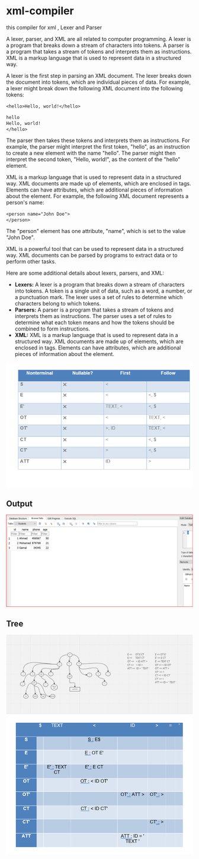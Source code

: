 # xml-compiler
this compiler for xml , Lexer and Parser


A lexer, parser, and XML are all related to computer programming. A lexer is a program that breaks down a stream of characters into tokens. A parser is a program that takes a stream of tokens and interprets them as instructions. XML is a markup language that is used to represent data in a structured way.

A lexer is the first step in parsing an XML document. The lexer breaks down the document into tokens, which are individual pieces of data. For example, a lexer might break down the following XML document into the following tokens:

```
<hello>Hello, world!</hello>
```

```
hello
Hello, world!
</hello>
```

The parser then takes these tokens and interprets them as instructions. For example, the parser might interpret the first token, "hello", as an instruction to create a new element with the name "hello". The parser might then interpret the second token, "Hello, world!", as the content of the "hello" element.

XML is a markup language that is used to represent data in a structured way. XML documents are made up of elements, which are enclosed in tags. Elements can have attributes, which are additional pieces of information about the element. For example, the following XML document represents a person's name:

```
<person name="John Doe">
</person>
```

The "person" element has one attribute, "name", which is set to the value "John Doe".

XML is a powerful tool that can be used to represent data in a structured way. XML documents can be parsed by programs to extract data or to perform other tasks.

Here are some additional details about lexers, parsers, and XML:

* **Lexers:** A lexer is a program that breaks down a stream of characters into tokens. A token is a single unit of data, such as a word, a number, or a punctuation mark. The lexer uses a set of rules to determine which characters belong to which tokens.
* **Parsers:** A parser is a program that takes a stream of tokens and interprets them as instructions. The parser uses a set of rules to determine what each token means and how the tokens should be combined to form instructions.
* **XML:** XML is a markup language that is used to represent data in a structured way. XML documents are made up of elements, which are enclosed in tags. Elements can have attributes, which are additional pieces of information about the element.




![Image alt text](https://github.com/gamalahmed3265/xml-compiler/blob/version2/image/1.png)
## Output
![Image alt text](https://github.com/gamalahmed3265/xml-compiler/blob/version2/image/output.png)
## Tree
![Image alt text](https://github.com/gamalahmed3265/xml-compiler/blob/version2/image/drawing.png)
![Image alt text](https://github.com/gamalahmed3265/xml-compiler/blob/version2/image/2022-12-22-20-23-54.png)
